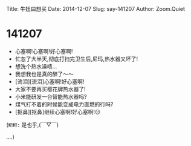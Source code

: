 Title: 牛妞曰想买
Date: 2014-12-07
Slug: say-141207
Author: Zoom.Quiet


# 141207

- 心塞啊!心塞啊!好心塞啊!
- 忙忽了大半天,彻底打扫完卫生后,尼玛,热水器又坏了!
- 想洗个热水澡啧... 
- 我想我也是真的醉了～～
- [流泪][流泪]心塞啊!好心塞啊!
- 大家不要再买樱花牌热水器了!
- 小米能研发一台智能热水器吗?
- 煤气打不着的时候能变成电力直燃的行吗?
- [抠鼻][抠鼻]继续心塞啊!好心塞啊!😔

(`粑粑:` 是也乎,(￣▽￣) 

....)

